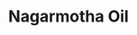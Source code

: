 ---
name: Nagarmotha Oil
title: Nagarmotha Oil
details:
  - detail:
      key: "Botanical Name"
      value: "Cyperus Scariosus"
  - detail:
      key: "Odour"
      value: "Warm woody, slightly typical, note of votives and Oudh."
  - detail:
      key: "Brand"
      value: "Natural Aroma"
  - detail:
      key: "CAS Number"
      value: "91771-62-9"
  - detail:
      key: "Optical Rotation"
      value: "32 deg to 45 deg (at 20 deg C)"
  - detail:
      key: "Refractive Index"
      value: "1.5106 to 1.5110 (at 20 deg C)"
  - detail:
      key: "Specific Gravity"
      value: "0.960 to 0.975 (at 20 deg C)"
  - detail:
      key: "Cyprene Contain"
      value: "32%"
  - detail:
      key: "Color"
      value: "Dark yellow to brownish color."
  - detail:
      key: "Source"
      value: "It is obtained by steam distillation of semi dried crushed roots of cupressus."
  - detail:
      key: "Packaging Size"
      value: "5, 25, 200 Kg"
  - detail:
      key: "Packaging Type"
      value: "Can, Barrel"
  - detail:
      key: "Physical State"
      value: "Liquid"
showOnHome: false
thumbnail: https://5.imimg.com/data5/SELLER/Default/2021/12/DR/MI/IT/3823480/nagarmotha-oil-500x500.jpeg
productImages:
  - ""
category: essential oil
---